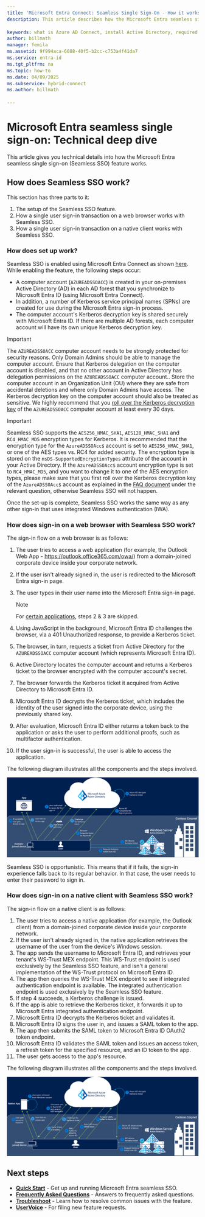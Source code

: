 ```yaml
---
title: 'Microsoft Entra Connect: Seamless Single Sign-On - How it works'
description: This article describes how the Microsoft Entra seamless single sign-on feature works.

keywords: what is Azure AD Connect, install Active Directory, required components for Azure AD, SSO, Single Sign-on
author: billmath
manager: femila
ms.assetid: 9f994aca-6088-40f5-b2cc-c753a4f41da7
ms.service: entra-id
ms.tgt_pltfrm: na
ms.topic: how-to
ms.date: 04/09/2025
ms.subservice: hybrid-connect
ms.author: billmath

---
```


# Microsoft Entra seamless single sign-on: Technical deep dive

This article gives you technical details into how the Microsoft Entra seamless single sign-on (Seamless SSO) feature works.

## How does Seamless SSO work?

This section has three parts to it:

1. The setup of the Seamless SSO feature.
2. How a single user sign-in transaction on a web browser works with Seamless SSO.
3. How a single user sign-in transaction on a native client works with Seamless SSO.

### How does set up work?

Seamless SSO is enabled using Microsoft Entra Connect as shown [here](how-to-connect-sso-quick-start.md). While enabling the feature, the following steps occur:

- A computer account (`AZUREADSSOACC`) is created in your on-premises Active Directory (AD) in each AD forest that you synchronize to Microsoft Entra ID (using Microsoft Entra Connect).
- In addition, a number of Kerberos service principal names (SPNs) are created for use during the Microsoft Entra sign-in process.
- The computer account's Kerberos decryption key is shared securely with Microsoft Entra ID. If there are multiple AD forests, each computer account will have its own unique Kerberos decryption key.

>[!IMPORTANT]
> The `AZUREADSSOACC` computer account needs to be strongly protected for security reasons. Only Domain Admins should be able to manage the computer account. Ensure that Kerberos delegation on the computer account is disabled, and that no other account in Active Directory has delegation permissions on the `AZUREADSSOACC` computer account.. Store the computer account in an Organization Unit (OU) where they are safe from accidental deletions and where only Domain Admins have access. The Kerberos decryption key on the computer account should also be treated as sensitive. We highly recommend that you [roll over the Kerberos decryption key](how-to-connect-sso-faq.yml) of the `AZUREADSSOACC` computer account at least every 30 days.

>[!IMPORTANT]
> Seamless SSO supports the `AES256_HMAC_SHA1`, `AES128_HMAC_SHA1` and `RC4_HMAC_MD5` encryption types for Kerberos. It is recommended that the encryption type for the `AzureADSSOAcc$` account is set to `AES256_HMAC_SHA1`, or one of the AES types vs. RC4 for added security. The encryption type is stored on the `msDS-SupportedEncryptionTypes` attribute of the account in your Active Directory.  If the `AzureADSSOAcc$` account encryption type is set to `RC4_HMAC_MD5`, and you want to change it to one of the AES encryption types, please make sure that you first roll over the Kerberos decryption key of the `AzureADSSOAcc$` account as explained in the [FAQ document](how-to-connect-sso-faq.yml) under the relevant question, otherwise Seamless SSO will not happen.

Once the set-up is complete, Seamless SSO works the same way as any other sign-in that uses integrated Windows authentication (IWA).

### How does sign-in on a web browser with Seamless SSO work?

The sign-in flow on a web browser is as follows:

1. The user tries to access a web application (for example, the Outlook Web App - https://outlook.office365.com/owa/) from a domain-joined corporate device inside your corporate network.
2. If the user isn't already signed in, the user is redirected to the Microsoft Entra sign-in page.
3. The user types in their user name into the Microsoft Entra sign-in page.

   >[!NOTE]
   >For [certain applications](./how-to-connect-sso-faq.yml), steps 2 & 3 are skipped.

4. Using JavaScript in the background, Microsoft Entra ID challenges the browser, via a 401 Unauthorized response, to provide a Kerberos ticket.
5. The browser, in turn, requests a ticket from Active Directory for the `AZUREADSSOACC` computer account (which represents Microsoft Entra ID).
6. Active Directory locates the computer account and returns a Kerberos ticket to the browser encrypted with the computer account's secret.
7. The browser forwards the Kerberos ticket it acquired from Active Directory to Microsoft Entra ID.
8. Microsoft Entra ID decrypts the Kerberos ticket, which includes the identity of the user signed into the corporate device, using the previously shared key.
9. After evaluation, Microsoft Entra ID either returns a token back to the application or asks the user to perform additional proofs, such as multifactor authentication.
10. If the user sign-in is successful, the user is able to access the application.

The following diagram illustrates all the components and the steps involved.

![Seamless Single Sign On - Web app flow](./media/how-to-connect-sso-how-it-works/sso2.png)

Seamless SSO is opportunistic. This means that if it fails, the sign-in experience falls back to its regular behavior. In that case, the user needs to enter their password to sign in.

### How does sign-in on a native client with Seamless SSO work?

The sign-in flow on a native client is as follows:

1. The user tries to access a native application (for example, the Outlook client) from a domain-joined corporate device inside your corporate network.
2. If the user isn't already signed in, the native application retrieves the username of the user from the device's Windows session.
3. The app sends the username to Microsoft Entra ID, and retrieves your tenant's WS-Trust MEX endpoint. This WS-Trust endpoint is used exclusively by the Seamless SSO feature, and isn't a general implementation of the WS-Trust protocol on Microsoft Entra ID.
4. The app then queries the WS-Trust MEX endpoint to see if integrated authentication endpoint is available. The integrated authentication endpoint is used exclusively by the Seamless SSO feature.
5. If step 4 succeeds, a Kerberos challenge is issued.
6. If the app is able to retrieve the Kerberos ticket, it forwards it up to Microsoft Entra integrated authentication endpoint.
7. Microsoft Entra ID decrypts the Kerberos ticket and validates it.
8. Microsoft Entra ID signs the user in, and issues a SAML token to the app.
9. The app then submits the SAML token to Microsoft Entra ID OAuth2 token endpoint.
10. Microsoft Entra ID validates the SAML token and issues an access token, a refresh token for the specified resource, and an ID token to the app.
11. The user gets access to the app's resource.

The following diagram illustrates all the components and the steps involved.

![Seamless Single Sign On - Native app flow](./media/how-to-connect-sso-how-it-works/sso14.png)

## Next steps

- [**Quick Start**](how-to-connect-sso-quick-start.md) - Get up and running Microsoft Entra seamless SSO.
- [**Frequently Asked Questions**](how-to-connect-sso-faq.yml) - Answers to frequently asked questions.
- [**Troubleshoot**](tshoot-connect-sso.md) - Learn how to resolve common issues with the feature.
- [**UserVoice**](https://feedback.azure.com/d365community/forum/22920db1-ad25-ec11-b6e6-000d3a4f0789) - For filing new feature requests.
